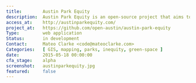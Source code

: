 ```yaml
---
title:        Austin Park Equity
description:  Austin Park Equity is an open-source project that aims to increase equitable park access. Our maps help visualize how Austin's park resources are distributed throughout the City of Austin.
access_at:    http://austinparkequity.com/
project_at:   https://github.com/open-austin/austin-park-equity
Type:         web application
Status:       in development
Contact:      Mateo Clarke <code@mateoclarke.com>
Categories:   [ GIS, mapping, parks, inequity, green-space ]
date:         2015-05-18 00:00:00
cfa_stage:    alpha
screenshot:   austinparkequity.jpg
featured:     false
---
```

